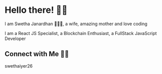 
# Hello there! 👋🏻

I am Swetha Janardhan 🙋🏻‍♂️, a wife, amazing mother and love coding

I am a React JS Specialist, a Blockchain Enthusiast, a FullStack JavaScript Developer 

## Connect with Me 🤝🏻
swethaiyer26  
